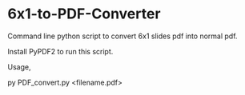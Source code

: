 # 6x1-to-PDF-Converter
Command line python script to convert 6x1 slides pdf into normal pdf.

Install PyPDF2 to run this script.

Usage,

py PDF_convert.py <filename.pdf>

